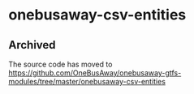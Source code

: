 # onebusaway-csv-entities

## Archived

The source code has moved to https://github.com/OneBusAway/onebusaway-gtfs-modules/tree/master/onebusaway-csv-entities
